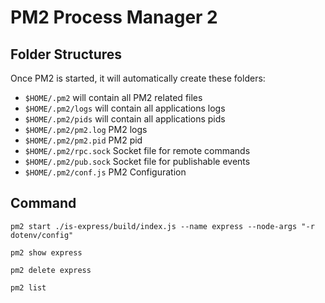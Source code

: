 # PM2 Process Manager 2

## Folder Structures
Once PM2 is started, it will automatically create these folders:
  * `$HOME/.pm2` will contain all PM2 related files
  * `$HOME/.pm2/logs` will contain all applications logs
  * `$HOME/.pm2/pids` will contain all applications pids
  * `$HOME/.pm2/pm2.log` PM2 logs
  * `$HOME/.pm2/pm2.pid` PM2 pid
  * `$HOME/.pm2/rpc.sock` Socket file for remote commands
  * `$HOME/.pm2/pub.sock` Socket file for publishable events
  * `$HOME/.pm2/conf.js` PM2 Configuration

## Command
`pm2 start ./is-express/build/index.js --name express --node-args "-r dotenv/config"`

`pm2 show express`

`pm2 delete express`

`pm2 list`